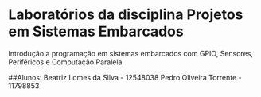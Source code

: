 # Laboratórios da disciplina Projetos em Sistemas Embarcados

Introdução a programação em sistemas embarcados com GPIO, Sensores, Periféricos e Computação Paralela


##Alunos: 
Beatriz Lomes da Silva - 12548038
Pedro Oliveira Torrente - 11798853
